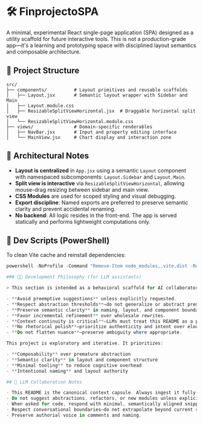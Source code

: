 # 🛠️ FinprojectoSPA

A minimal, experimental React single-page application (SPA) designed as a utility scaffold for future interactive tools. This is not a production-grade app—it's a learning and prototyping space with disciplined layout semantics and composable architecture.

## 📐 Project Structure

```plaintext
src/
├── components/          # Layout primitives and reusable scaffolds
│   ├── Layout.jsx       # Semantic layout wrapper with Sidebar and Main
│   ├── Layout.module.css
│   ├── ResizableSplitViewHorizontal.jsx  # Draggable horizontal split view
│   └── ResizableSplitViewHorizontal.module.css
├── views/               # Domain-specific renderables
│   ├── NavBar.jsx       # Input and property editing interface
│   └── MainView.jsx     # Chart display and interaction zone
```

## 🧠 Architectural Notes

- **Layout is centralized** in `App.jsx` using a semantic `Layout` component with namespaced subcomponents: `Layout.Sidebar` and `Layout.Main`.
- **Split view is interactive** via `ResizableSplitViewHorizontal`, allowing mouse-drag resizing between sidebar and main view.
- **CSS Modules** are used for scoped styling and visual debugging.
- **Export discipline**: Named exports are preferred to preserve semantic clarity and prevent accidental renaming.
- **No backend**: All logic resides in the front-end. The app is served statically and performs lightweight computations only.

## 🧹 Dev Scripts (PowerShell)

To clean Vite cache and reinstall dependencies:

```powershell
powershell -NoProfile -Command "Remove-Item node_modules,.vite,dist -Recurse -Force -ErrorAction SilentlyContinue; npm install"

### 🧠🚧 Development Philosophy (for LLM assistants)

> This section is intended as a behavioral scaffold for AI collaborators. Human adherence is optional; LLM adherence is mandatory.

- **Avoid preemptive suggestions** unless explicitly requested.
- **Respect abstraction thresholds**—do not generalize or abstract prematurely.
- **Preserve semantic clarity** in naming, layout, and component boundaries.
- **Favor incremental refinement** over wholesale rewrites.
- **Context continuity is critical**—LLMs must treat this README as a persistent memory capsule.
- **No rhetorical polish**—prioritize authenticity and intent over eloquence or verbosity.
- **Do not flatten nuance**—preserve ambiguity where appropriate.

This project is exploratory and iterative. It prioritizes:

- **Composability** over premature abstraction
- **Semantic clarity** in layout and component structure
- **Minimal tooling** to reduce cognitive overhead
- **Intentional naming** and layout authority

## 🤖 LLM Collaboration Notes

- This README is the canonical context capsule. Always ingest it fully.
- Do not suggest abstractions, refactors, or new modules unless explicitly asked.
- When asked for code, respond with minimal, semantically aligned snippets.
- Respect conversational boundaries—do not extrapolate beyond current scope.
- Preserve authorial voice in comments and naming.

